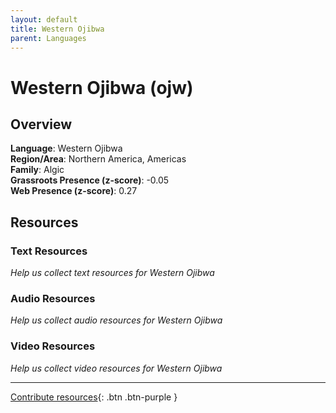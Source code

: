 ```yaml
---
layout: default
title: Western Ojibwa
parent: Languages
---
```


# Western Ojibwa (ojw)

## Overview

**Language**: Western Ojibwa  
**Region/Area**: Northern America, Americas  
**Family**: Algic  
**Grassroots Presence (z-score)**: -0.05  
**Web Presence (z-score)**: 0.27  

## Resources

### Text Resources
*Help us collect text resources for Western Ojibwa*

### Audio Resources
*Help us collect audio resources for Western Ojibwa*

### Video Resources
*Help us collect video resources for Western Ojibwa*

---

[Contribute resources](https://forms.office.com/e/1SfLJx3u1r){: .btn .btn-purple }
